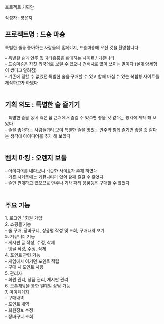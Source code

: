 <p>프로젝트 기획안</p>
<p>작성자 : 양윤지</p>

<h2>프로젝트명 : 드숑 마숑</h2>
<p>특별한 술을 좋아하는 사람들의 홈페이지, 드숑마숑에 오신 것을 환영합니다. </p>
- 특별한 술과 안주 및 기타용품을 판매하는 사이트 / 커뮤니티 <br />
- 드숑마숑은 자칫 외국어로 보일 수 있으나 건배사로 많이 쓰이는 말이다 (실제 양세형이 썼다고 알려짐) <br />
- 기존에 접할 수 없었던 특별한 술을 구매할 수 있고 함께 마실 수 있는 복합형 사이트를 제작하고자 하였다 <br />
 <br />
<h2>기획 의도 : 특별한 술 즐기기</h2>
- 특별한 술을 동네 혹은 집 근처에서 즐길 수 있으면 좋을 것 같다는 생각에 제작 해 보았다 <br />
- 술을 좋아하는 사람들끼리 모여 특별한 술을 맛있는 안주와 함께 즐기면 좋을 것 같다는 생각에 아이디어를 추가 해 보았다 <br />
 <br />
<h2>벤치 마킹 : 오렌지 보틀</h2>
- 아이디어를 내다보니 비슷한 사이트가 존재 하였다 <br />
- 기존 사이트에는 커뮤니티가 없어 함께 즐길 수 없었다 <br />
- 술만 판매하고 있으므로 안주나 기타 파티 용품등은 구매할 수 없었다 <br />
 <br />
<h2>주요 기능</h2>
1. 로그인 / 회원 가입 <br />
2. 쇼핑몰 기능 <br />
- 술 구매, 장바구니, 상품평 작성 및 조회, 구매내역 보기 <br />
3. 커뮤니티 기능 <br />
- 게시판 글 작성, 수정, 삭제 <br />
- 댓글 작성, 수정, 삭제 <br />
4. 포인트 관련 기능 <br />
- 게임에서 이기면 포인트 적립 <br />
- 구매 시 포인트 사용 <br />
5. 관리자 <br />
- 회원 관리, 상품 관리, 게시판 관리 <br />
6. 오픈채팅을 통한 일대일 상담 가능 <br />
7. 마이페이지 <br />
- 구매내역 <br />
- 포인트 내역 <br />
- 회원정보 수정 <br />
- 장바구니 조회 <br />
